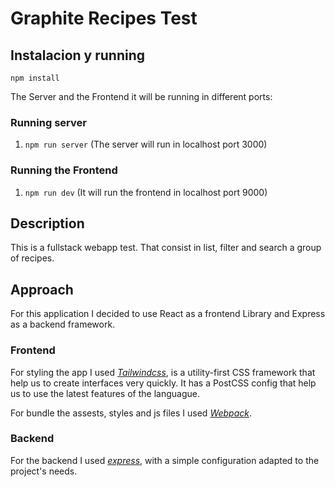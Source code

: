 
# Graphite Recipes Test

## Instalacion y running

`npm install`

The Server and the Frontend it will be running in different ports:

### Running server

1. `npm run server` (The server will run in localhost port 3000)

### Running the Frontend

1. `npm run dev` (It will run the frontend in localhost port 9000)

## Description

This is a fullstack webapp test. That consist in list, filter and search a group of recipes.

## Approach

For this application I decided to use React as a frontend Library and Express as a backend framework.

### Frontend

For styling the app I used *[Tailwindcss](https://tailwindcss.com/)*, is a utility-first CSS framework that help us to create interfaces very quickly. It has a PostCSS config that help us to use the latest features of the languague.

For bundle the assests, styles and js files I used *[Webpack](https://webpack.js.org/)*.

### Backend

For the backend I used *[express](https://expressjs.com/es/)*, with a simple configuration adapted to the project's needs.